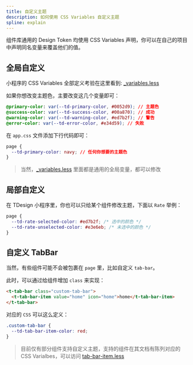 ```yaml
---
title: 自定义主题
description: 如何使用 CSS Variables 自定义主题
spline: explain
---
```


组件库通用的 Design Token 均使用 CSS Variables 声明，你可以在自己的项目中声明同名变量来覆盖他们的值。

## 全局自定义

小程序的 CSS Variables 全部定义考验在这里看到: [_variables.less](https://github.com/Tencent/tdesign-miniprogram/blob/develop/src/common/style/_variables.less)

如果你想改变主题色，主要改变这几个变量即可：

```css
@primary-color: var(--td-primary-color, #0052d9); // 主题色
@success-color: var(--td-success-color, #00a870); // 成功
@warning-color: var(--td-warning-color, #ed7b2f); // 警告
@error-color: var(--td-error-color, #e34d59); // 失败
```

在 `app.css` 文件添加下行代码即可：

```css
page {
  --td-primary-color: navy; // 任何你想要的主题色
}
```

> 当然，[_variables.less](https://github.com/Tencent/tdesign-miniprogram/blob/develop/src/common/style/_variables.less) 里面都是通用的全局变量，都可以修改

## 局部自定义

在 TDesign 小程序里，你也可以只给某个组件修改主题，下面以 `Rate` 举例：

```css
page {
  --td-rate-selected-color: #ed7b2f; /* 选中的颜色 */
  --td-rate-unselected-color: #e3e6eb; /* 未选中的颜色 */
}
```

## 自定义 TabBar

当然，有些组件可能不会被包裹在 `page` 里，比如自定义 `tab-bar`。

此时，可以通过给组件增加 `class` 来实现：

```html
<t-tab-bar class="custom-tab-bar">
  <t-tab-bar-item value="home" icon="home">home</t-tab-bar-item>
</t-tab-bar>
```

对应的 `CSS` 可以这么定义：

```css
.custom-tab-bar {
  --td-tab-bar-item-color: red;
}
```

> 目前仅有部分组件支持自定义主题，支持的组件在其文档有陈列对应的 CSS Varialbes，可以访问 [tab-bar-item.less](https://github.com/Tencent/tdesign-miniprogram/blob/develop/src/tab-bar/tab-bar-item.less)